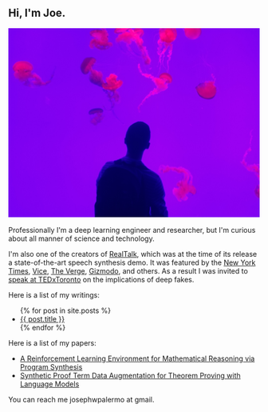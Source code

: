 ## Hi, I'm Joe.

![me and jellies](https://raw.githubusercontent.com/joepalermo/joepalermo.github.io/master/me_and_jellies.jpg)

Professionally I'm a deep learning engineer and researcher, but I'm curious about all manner of science and technology.

I'm also one of the creators of [RealTalk](https://joepalermo.github.io/2020/01/01/real-talk.html), which was at the time of its release a state-of-the-art speech synthesis demo. It was featured by the [New York Times](https://www.nytimes.com/2019/11/22/the-weekly/deepfake-joe-rogan.html), [Vice](https://www.vice.com/en_ca/article/597yba/ai-generated-fake-joe-rogan-voice-dessa), [The Verge](https://www.theverge.com/2019/5/17/18629024/joe-rogan-ai-fake-voice-clone-deepfake-dessa), [Gizmodo](https://gizmodo.com/this-ai-generated-joe-rogan-voice-sounds-eerily-like-th-1834842151), and others. As a result I was invited to [speak at TEDxToronto](https://www.youtube.com/watch?v=JXBBalHl_cI) on the implications of deep fakes.

Here is a list of my writings:

<ul>
  {% for post in site.posts %}
    <li>
      <a href="{{ post.url }}">{{ post.title }}</a>
    </li>
  {% endfor %}
</ul>

Here is a list of my papers:

<ul>
  <li>
  <a href="https://arxiv.org/abs/2107.07373">A Reinforcement Learning Environment for Mathematical Reasoning via Program Synthesis</a>
  </li>

  <li>
  <a href="http://aitp-conference.org/2022/abstract/AITP_2022_paper_5.pdf">Synthetic Proof Term Data Augmentation for Theorem Proving with Language Models</a>
  </li>
</ul>

You can reach me josephwpalermo at gmail.

